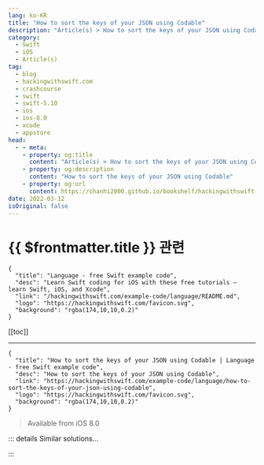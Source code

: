 ```yaml
---
lang: ko-KR
title: "How to sort the keys of your JSON using Codable"
description: "Article(s) > How to sort the keys of your JSON using Codable"
category:
  - Swift
  - iOS
  - Article(s)
tag: 
  - blog
  - hackingwithswift.com
  - crashcourse
  - swift
  - swift-5.10
  - ios
  - ios-8.0
  - xcode
  - appstore
head:
  - - meta:
    - property: og:title
      content: "Article(s) > How to sort the keys of your JSON using Codable"
    - property: og:description
      content: "How to sort the keys of your JSON using Codable"
    - property: og:url
      content: https://chanhi2000.github.io/bookshelf/hackingwithswift.com/example-code/language/how-to-sort-the-keys-of-your-json-using-codable.html
date: 2022-03-12
isOriginal: false
---
```


# {{ $frontmatter.title }} 관련

```component VPCard
{
  "title": "Language - free Swift example code",
  "desc": "Learn Swift coding for iOS with these free tutorials – learn Swift, iOS, and Xcode",
  "link": "/hackingwithswift.com/example-code/language/README.md",
  "logo": "https://hackingwithswift.com/favicon.svg",
  "background": "rgba(174,10,10,0.2)"
}
```

[[toc]]

---

```component VPCard
{
  "title": "How to sort the keys of your JSON using Codable | Language - free Swift example code",
  "desc": "How to sort the keys of your JSON using Codable",
  "link": "https://hackingwithswift.com/example-code/language/how-to-sort-the-keys-of-your-json-using-codable",
  "logo": "https://hackingwithswift.com/favicon.svg",
  "background": "rgba(174,10,10,0.2)"
}
```

> Available from iOS 8.0

<!-- TODO: 작성 -->

<!-- 
When you use `JSONEncoder` and `Codable` to create JSON from your Swift data, your properties are not guaranteed to be written out in any particular order. This is usually fine, because relying on key ordering in your JSON is almost certainly a bad idea. However, if you’re debugging a large type and it’s hard to dig through keys to find what you want, `JSONEncoder` has the perfect option for you: you can sort your JSON keys alphabetically.

To make it happen, change the `outputFormatting` property of your `JSONEncoder` object to be `.sortedKeys`, like this:

```swift
let encoder = JSONEncoder()
encoder.outputFormatting = .sortedKeys
```

Now any JSON you produce will use alphabetical order for your keys, based on the names of each of your properties.

-->

::: details Similar solutions…

<!--
/example-code/arrays/how-to-sort-an-array-using-sort">How to sort an array using sort() 
/example-code/language/how-to-specify-default-values-for-dictionary-keys">How to specify default values for dictionary keys 
/example-code/system/how-to-run-code-when-your-app-is-terminated">How to run code when your app is terminated 
/example-code/system/how-to-decode-json-from-your-app-bundle-the-easy-way">How to decode JSON from your app bundle the easy way 
/example-code/language/how-to-reverse-sort-an-array">How to reverse sort an array</a>
-->

:::

